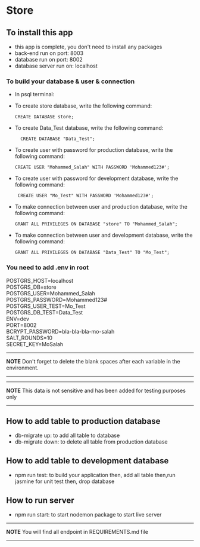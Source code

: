 # Store

## To install this app

- this app is complete, you don't need to install any packages
- back-end run on port: 8003
- database run on port: 8002
- database server run on: localhost

### To build your database & user & connection

- In psql terminal:

* To create store database, write the following command:

      CREATE DATABASE store;

* To create Data_Test database, write the following command:

        CREATE DATABASE "Data_Test";

* To create user with password for production database, write the following command:

      CREATE USER "Mohammed_Salah" WITH PASSWORD 'Mohammed123#';

* To create user with password for development database, write the following command:

       CREATE USER "Mo_Test" WITH PASSWORD 'Mohammed123#';

* To make connection between user and production database, write the following command:

      GRANT ALL PRIVILEGES ON DATABASE "store" TO "Mohammed_Salah";

* To make connection between user and development database, write the following command:

      GRANT ALL PRIVILEGES ON DATABASE "Data_Test" TO "Mo_Test";

### You need to add .env in root

POSTGRS_HOST=localhost  
POSTGRS_DB=store  
POSTGRS_USER=Mohammed_Salah  
POSTGRS_PASSWORD=Mohammed123#  
POSTGRS_USER_TEST=Mo_Test  
POSTGRS_DB_TEST=Data_Test  
ENV=dev  
PORT=8002  
BCRYPT_PASSWORD=bla-bla-bla-mo-salah  
SALT_ROUNDS=10  
SECRET_KEY=MoSalah

---

**NOTE**
Don't forget to delete the blank spaces after each variable in the environment.

---

---

**NOTE**
This data is not sensitive and has been added for testing purposes only

---

## How to add table to production database

- db-migrate up: to add all table to database
- db-migrate down: to delete all table from production database

## How to add table to development database

- npm run test: to build your application then, add all table then,run jasmine for unit test then, drop database

## How to run server

- npm run start: to start nodemon package to start live server

---

**NOTE**
You will find all endpoint in REQUIREMENTS.md file

---
